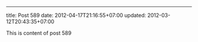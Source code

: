 ---
title: Post 589
date: 2012-04-17T21:16:55+07:00
updated: 2012-03-12T20:43:35+07:00

This is content of post 589